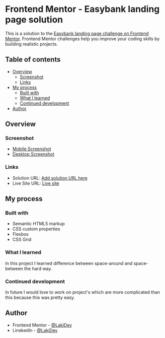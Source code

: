 # Frontend Mentor - Easybank landing page solution

This is a solution to the [Easybank landing page challenge on Frontend Mentor](https://www.frontendmentor.io/challenges/easybank-landing-page-WaUhkoDN). Frontend Mentor challenges help you improve your coding skills by building realistic projects. 


## Table of contents

- [Overview](#overview)
  - [Screenshot](#screenshot)
  - [Links](#links)
- [My process](#my-process)
  - [Built with](#built-with)
  - [What I learned](#what-i-learned)
  - [Continued development](#continued-development)
- [Author](#author)

## Overview

### Screenshot

  - [Mobile Screenshot](./screenshot-mobile.png)
  - [Desktop Screenshot](./screenshot-desktop.png)
### Links

- Solution URL: [Add solution URL here](https://your-solution-url.com)
- Live Site URL: [Live site](https://lakiidev.github.io/Easybank-landing-page/)

## My process

### Built with

- Semantic HTML5 markup
- CSS custom properties
- Flexbox
- CSS Grid



### What I learned

In this project I learned difference between space-around and space-between the hard way.



### Continued development

In future I would love to work on project's which are more complicated than this because this was pretty easy.


## Author

- Frontend Mentor - [@LakiDev](https://www.frontendmentor.io/profile/LakiiDev)
- LinekedIn - [@LakiDev](https://www.linkedin.com/in/laki-dev-73aa70183/?)
